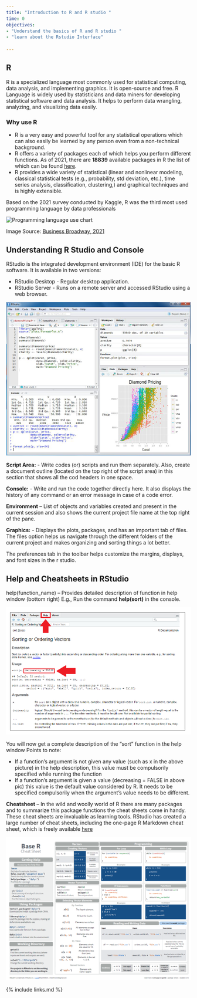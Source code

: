 ```yaml
---
title: "Introduction to R and R studio "
time: 0
objectives:
- "Understand the basics of R and R studio "
- "learn about the Rstudio Interface"

---
```


## R
R is a specialized language most commonly used for statistical computing, data analysis, and implementing graphics. It is open-source and free. R Language is widely used by statisticians and data miners for developing statistical software and data analysis. It helps to perform data wrangling, analyzing, and visualizing data easily.

### Why use R 
- R is a very easy and powerful tool for any statistical operations which can also easily be learned by any person even from a non-technical background.
-	R offers a variety of packages each of which helps you perform different functions. As of 2021, there are **18839** available packages in R the list of which can be found [here](https://cran.r-project.org/web/packages/available_packages_by_name.html). 
-	R provides a wide variety of statistical (linear and nonlinear modeling, classical statistical tests (e.g., probability, std deviation, etc.), time series analysis, classification, clustering,) and graphical techniques and is highly extensible.

Based on the 2021 survey conducted by Kaggle, R was the third most used programming language by data professionals


![Programming language use chart](../fig/01-use-statistics.png)
 
Image Source: [Business Broadway, 2021](https://businessoverbroadway.com/2021/01/11/for-data-professionals-python-remains-top-programming-language-while-r-continues-to-decline/)

## Understanding R Studio and Console 

 RStudio is the integrated development environment (IDE) for the basic R software.
 It is available in two versions: 
- RStudio Desktop - Regular desktop application. 
- RStudio Server - Runs on a remote server and accessed RStudio using a web browser.

![RStudio Interface](../fig/01-Rstudio-interface.PNG)


**Script Area:** - Write codes (or) scripts and run them separately. Also, create a document outline (located on the top right of the script area) in this section that shows all the cod headers in one space.

__Console:__ - Write and run the code together directly here. It also displays the history of any command or an error message in case of a code error.

**Environment** – List of objects and variables created and present in the current session and also shows the current project file name at the top right of the pane.

**Graphics:** - Displays the plots, packages, and has an important tab of files. The files option helps us navigate through the different folders of the current project and makes organizing and sorting things a lot better.

The preferences tab in the toolbar helps customize the margins, displays, and font sizes in the r studio.

## Help and Cheatsheets in RStudio 

help(function_name) – Provides detailed description of function in help window (bottom right) 
E.g., Run the command **help(sort)** in the console.

![Help Rstudio](../fig/01-Help-rstudio.PNG)

You will now get a complete description of the “sort” function in the help window 
Points to note: 

- If a function’s argument is not given any value (such as x in the above picture) in the help description, this value must be compulsorily specified while running the function 
- If a function’s argument is given a value (decreasing = FALSE in above pic) this value is the default value considered by R. It needs to be specified compulsorily when the argument’s value needs to be different.

**Cheatsheet** – In the wild and woolly world of R there are many packages and to summarize this package functions the cheat sheets come in handy. These cheat sheets are invaluable as learning tools. RStudio has created a large number of cheat sheets, including the one-page R Markdown cheat sheet, which is freely available [here](https://www.rstudio.com/resources/cheatsheets/)

![Cheatsheet](../fig/01-cheatsheet.PNG)




{% include links.md %}
